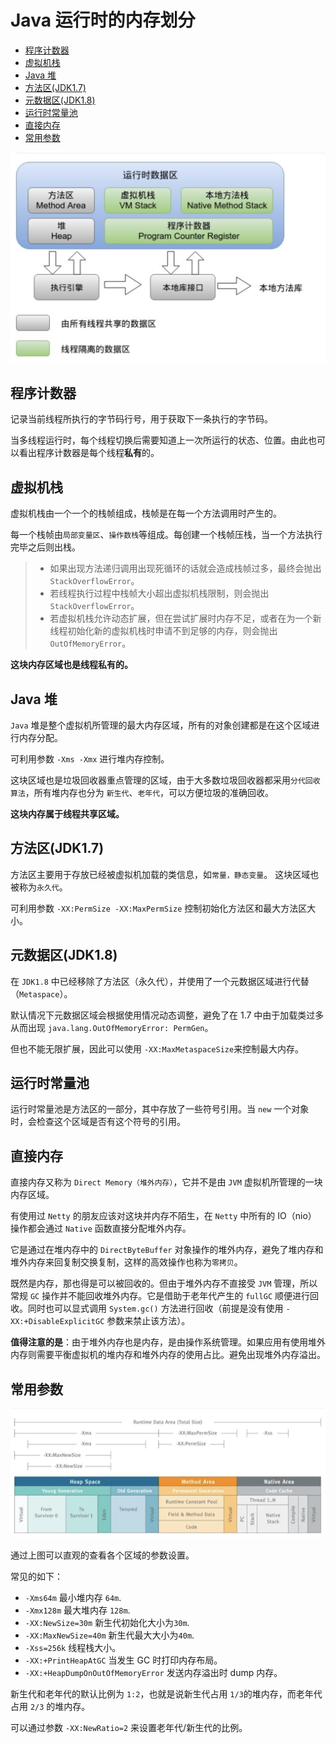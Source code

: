 # Java 运行时的内存划分

<!-- @import "[TOC]" {cmd="toc" depthFrom=2 depthTo=6 orderedList=false} -->
<!-- code_chunk_output -->

* [程序计数器](#程序计数器)
* [虚拟机栈](#虚拟机栈)
* [Java 堆](#java-堆)
* [方法区(JDK1.7)](#方法区jdk17)
* [元数据区(JDK1.8)](#元数据区jdk18)
* [运行时常量池](#运行时常量池)
* [直接内存](#直接内存)
* [常用参数](#常用参数)

<!-- /code_chunk_output -->

![image-20191007193004222](assets/image-20191007193004222.png)

## 程序计数器

记录当前线程所执行的字节码行号，用于获取下一条执行的字节码。

当多线程运行时，每个线程切换后需要知道上一次所运行的状态、位置。由此也可以看出程序计数器是每个线程**私有**的。

## 虚拟机栈

虚拟机栈由一个一个的栈帧组成，栈帧是在每一个方法调用时产生的。

每一个栈帧由`局部变量区`、`操作数栈`等组成。每创建一个栈帧压栈，当一个方法执行完毕之后则出栈。

> - 如果出现方法递归调用出现死循环的话就会造成栈帧过多，最终会抛出 `StackOverflowError`。
> - 若线程执行过程中栈帧大小超出虚拟机栈限制，则会抛出 `StackOverflowError`。
> - 若虚拟机栈允许动态扩展，但在尝试扩展时内存不足，或者在为一个新线程初始化新的虚拟机栈时申请不到足够的内存，则会抛出 `OutOfMemoryError`。

**这块内存区域也是线程私有的。**

## Java 堆

`Java` 堆是整个虚拟机所管理的最大内存区域，所有的对象创建都是在这个区域进行内存分配。

可利用参数 `-Xms -Xmx` 进行堆内存控制。

这块区域也是垃圾回收器重点管理的区域，由于大多数垃圾回收器都采用`分代回收算法`，所有堆内存也分为 `新生代`、`老年代`，可以方便垃圾的准确回收。

**这块内存属于线程共享区域。**

## 方法区(JDK1.7)

方法区主要用于存放已经被虚拟机加载的类信息，如`常量，静态变量`。 这块区域也被称为`永久代`。

可利用参数 `-XX:PermSize -XX:MaxPermSize` 控制初始化方法区和最大方法区大小。

## 元数据区(JDK1.8)

在 `JDK1.8` 中已经移除了方法区（永久代），并使用了一个元数据区域进行代替（`Metaspace`）。

默认情况下元数据区域会根据使用情况动态调整，避免了在 1.7 中由于加载类过多从而出现 `java.lang.OutOfMemoryError: PermGen`。

但也不能无限扩展，因此可以使用 `-XX:MaxMetaspaceSize`来控制最大内存。

## 运行时常量池

运行时常量池是方法区的一部分，其中存放了一些符号引用。当 `new` 一个对象时，会检查这个区域是否有这个符号的引用。

## 直接内存

直接内存又称为 `Direct Memory（堆外内存）`，它并不是由 `JVM` 虚拟机所管理的一块内存区域。

有使用过 `Netty` 的朋友应该对这块并内存不陌生，在 `Netty` 中所有的 IO（nio） 操作都会通过 `Native` 函数直接分配堆外内存。

它是通过在堆内存中的 `DirectByteBuffer` 对象操作的堆外内存，避免了堆内存和堆外内存来回复制交换复制，这样的高效操作也称为`零拷贝`。

既然是内存，那也得是可以被回收的。但由于堆外内存不直接受 `JVM` 管理，所以常规 `GC` 操作并不能回收堆外内存。它是借助于老年代产生的 `fullGC` 顺便进行回收。同时也可以显式调用 `System.gc()` 方法进行回收（前提是没有使用 `-XX:+DisableExplicitGC` 参数来禁止该方法）。

**值得注意的是**：由于堆外内存也是内存，是由操作系统管理。如果应用有使用堆外内存则需要平衡虚拟机的堆内存和堆外内存的使用占比。避免出现堆外内存溢出。

## 常用参数

![image-20191007193052923](assets/image-20191007193052923.png)

通过上图可以直观的查看各个区域的参数设置。

常见的如下：

- `-Xms64m` 最小堆内存 `64m`.
- `-Xmx128m` 最大堆内存 `128m`.
- `-XX:NewSize=30m` 新生代初始化大小为`30m`.
- `-XX:MaxNewSize=40m` 新生代最大大小为`40m`.
- `-Xss=256k` 线程栈大小。
- `-XX:+PrintHeapAtGC` 当发生 GC 时打印内存布局。
- `-XX:+HeapDumpOnOutOfMemoryError` 发送内存溢出时 dump 内存。

新生代和老年代的默认比例为 `1:2`，也就是说新生代占用 `1/3`的堆内存，而老年代占用 `2/3` 的堆内存。

可以通过参数 `-XX:NewRatio=2` 来设置老年代/新生代的比例。

